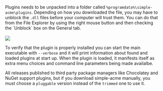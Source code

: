 <div class="callout-block callout-block-success pb-1 mt-3">
    <div class="content">
        <p>Plugins needs to be unpacked into a folder called <code>%programdata%\simple-acme\plugins</code>. Depending on how you downloaded the file, you may have to unblock the <code>.dll</code> files before your computer will trust them. You can do that from the File Explorer by using the right mouse button and then checking the `Unblock` box on the General tab.<br><br>
<img src="/assets/unblock-dll.png"></p>
        <p>To verify that the plugin is properly installed you can start the main executable 
with <code>‑‑verbose</code> and it will print information about found and loaded plugins at 
start up. When the plugin is loaded, it manifests itself as extra menu choices and
command line parameters being made availalbe.</p>
    <div class="callout-block callout-block-warning pb-1 mt-3">
        <div class="content">
            <p>All releases published to third party package managers like Chocolatey and NuGet support plugins, but if you download simple-acme manually, you must choose a <code>pluggable</code> version instead of the <code>trimmed</code> one to use it.</p>
        </div>
    </div>
    </div>
</div>